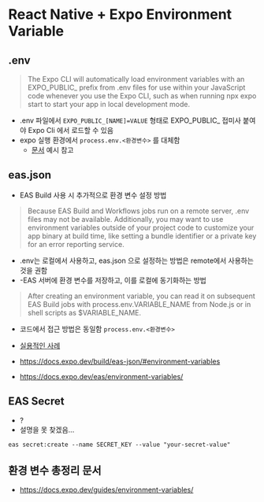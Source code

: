 # React Native + Expo Environment Variable

## .env

> The Expo CLI will automatically load environment variables with an EXPO_PUBLIC_ prefix from .env files for use within
> your JavaScript code whenever you use the Expo CLI, such as when running npx expo start to start your app in local
> development mode.

- .env 파일에서 `EXPO_PUBLIC_[NAME]=VALUE` 형태로 EXPO_PUBLIC_ 접미사 붙여야 Expo Cli 에서 로드할 수 있음
- expo 실행 환경에서 `process.env.<환경변수>` 를 대체함
    - [문서](#환경-변수-총정리-문서) 예시 참고

## eas.json

- EAS Build 사용 시 추가적으로 환경 변수 설정 방법

> Because EAS Build and Workflows jobs run on a remote server, .env files may not be available. Additionally, you may
> want to use environment variables outside of your project code to customize your app binary at build time, like
> setting
> a bundle identifier or a private key for an error reporting service.

- .env는 로컬에서 사용하고, eas.json 으로 설정하는 방법은 remote에서 사용하는 것을 권함
- -EAS 서버에 환경 변수를 저장하고, 이를 로컬에 동기화하는 방법

> After creating an environment variable, you can read it on subsequent EAS Build jobs with process.env.VARIABLE_NAME
> from Node.js or in shell scripts as $VARIABLE_NAME.

- 코드에서 접근 방법은 동일함 `process.env.<환경변수>`

- [실용적인 사례](https://docs.expo.dev/eas/using-environment-variables/)
- https://docs.expo.dev/build/eas-json/#environment-variables
- https://docs.expo.dev/eas/environment-variables/

## EAS Secret

- ?
- 설명을 못 찾겠음...

```shell
eas secret:create --name SECRET_KEY --value "your-secret-value"
```

## 환경 변수 총정리 문서

- https://docs.expo.dev/guides/environment-variables/